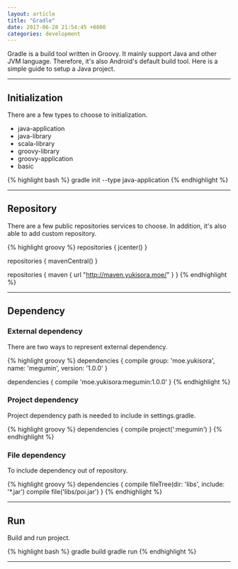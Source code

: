 ```yaml
---
layout: article
title: "Gradle"
date: 2017-06-28 21:54:45 +0800
categories: development
---
```


Gradle is a build tool written in Groovy. It mainly support Java and other JVM language. Therefore, it's also Android's default build tool. Here is a simple guide to setup a Java project.

---

## Initialization

There are a few types to choose to initialization.

* java-application
* java-library
* scala-library
* groovy-library
* groovy-application
* basic

{% highlight bash %}
gradle init --type java-application
{% endhighlight %}

---

## Repository

There are a few public repositories services to choose. In addition, it's also able to add custom repository.

{% highlight groovy %}
repositories {
    jcenter()
}

repositories {
    mavenCentral()
}

repositories {
    maven {
      url "http://maven.yukisora.moe/"
    }
}
{% endhighlight %}

---

## Dependency

### External dependency

There are two ways to represent external dependency.

{% highlight groovy %}
dependencies {
    compile group: 'moe.yukisora', name: 'megumin', version: '1.0.0'
}

dependencies {
    compile 'moe.yukisora:megumin:1.0.0'
}
{% endhighlight %}

### Project dependency

Project dependency path is needed to include in settings.gradle.

{% highlight groovy %}
dependencies {
    compile project(':megumin')
}
{% endhighlight %}

### File dependency

To include dependency out of repository.

{% highlight groovy %}
dependencies {
    compile fileTree(dir: 'libs', include: '*.jar')
    compile file('libs/poi.jar')
}
{% endhighlight %}

---

## Run

Build and run project.

{% highlight bash %}
gradle build
gradle run
{% endhighlight %}

---
